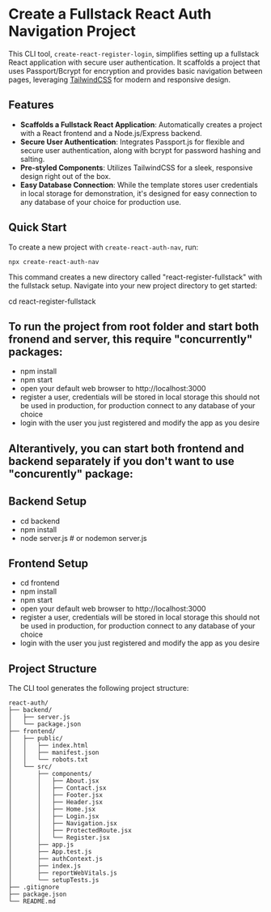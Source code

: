 # Create a Fullstack React Auth Navigation Project

This CLI tool, `create-react-register-login`, simplifies setting up a fullstack React application with secure user authentication. It scaffolds a project that uses Passport/Bcrypt for encryption and provides basic navigation between pages, leveraging [TailwindCSS](https://tailwindcss.com/) for modern and responsive design.

## Features

- **Scaffolds a Fullstack React Application**: Automatically creates a project with a React frontend and a Node.js/Express backend.
- **Secure User Authentication**: Integrates Passport.js for flexible and secure user authentication, along with bcrypt for password hashing and salting.
- **Pre-styled Components**: Utilizes TailwindCSS for a sleek, responsive design right out of the box.
- **Easy Database Connection**: While the template stores user credentials in local storage for demonstration, it's designed for easy connection to any database of your choice for production use.

## Quick Start

To create a new project with `create-react-auth-nav`, run:

```
npx create-react-auth-nav
```

This command creates a new directory called "react-register-fullstack" with the fullstack setup. Navigate into your new project directory to get started:

cd react-register-fullstack

## To run the project from root folder and start both fronend and server, this require "concurrently" packages:

- npm install
- npm start
- open your default web browser to http://localhost:3000
- register a user, credentials will be stored in local storage this should not be used in production, for production connect to any database of your choice
- login with the user you just registered and modify the app as you desire

## Alterantively, you can start both frontend and backend separately if you don't want to use "concurently" package:

## Backend Setup

- cd backend
- npm install
- node server.js # or nodemon server.js

## Frontend Setup

- cd frontend
- npm install
- npm start
- open your default web browser to http://localhost:3000
- register a user, credentials will be stored in local storage this should not be used in production, for production connect to any database of your choice
- login with the user you just registered and modify the app as you desire

## Project Structure

The CLI tool generates the following project structure:

```
react-auth/
├── backend/
│   ├── server.js
│   └── package.json
├── frontend/
│   ├── public/
│   │   ├── index.html
│   │   ├── manifest.json
│   │   └── robots.txt
│   └── src/
│       ├── components/
│       │   ├── About.jsx
│       │   ├── Contact.jsx
│       │   ├── Footer.jsx
│       │   ├── Header.jsx
│       │   ├── Home.jsx
│       │   ├── Login.jsx
│       │   ├── Navigation.jsx
│       │   ├── ProtectedRoute.jsx
│       │   └── Register.jsx
│       ├── app.js
│       ├── App.test.js
│       ├── authContext.js
│       ├── index.js
│       ├── reportWebVitals.js
│       └── setupTests.js
├── .gitignore
├── package.json
└── README.md
```




